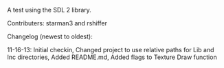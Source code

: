A test using the SDL 2 library.

Contributers: starman3 and rshiffer

Changelog (newest to oldest):

11-16-13: Initial checkin, Changed project to use relative paths for Lib and Inc directories, Added README.md, Added flags to Texture Draw function